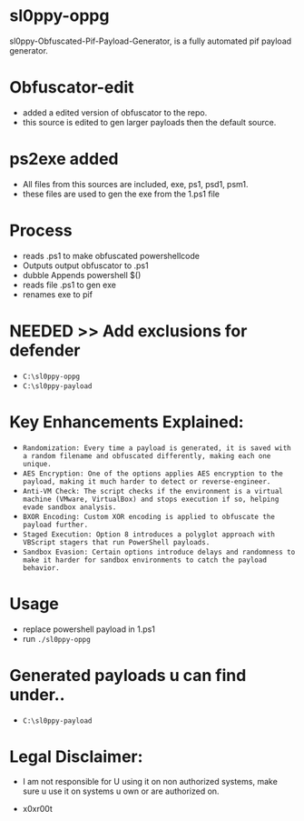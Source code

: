 # sl0ppy-oppg
sl0ppy-Obfuscated-Pif-Payload-Generator, is a fully automated pif payload generator.

# Obfuscator-edit
* added a edited version of obfuscator to the repo. 
* this source is edited to gen larger payloads then the default source.

# ps2exe added
* All files from this sources are included, exe, ps1, psd1, psm1.
* these files are used to gen the exe from the 1.ps1 file 

# Process
* reads .ps1 to make obfuscated powershellcode 
* Outputs output obfuscator to .ps1 
* dubble Appends powershell $() 
* reads file .ps1 to gen exe 
* renames exe to pif 

# NEEDED >> Add exclusions for defender
* `C:\sl0ppy-oppg`
* `C:\sl0ppy-payload`

# Key Enhancements Explained:
  *  `Randomization: Every time a payload is generated, it is saved with a random filename and obfuscated differently, making each one unique.`
  *  `AES Encryption: One of the options applies AES encryption to the payload, making it much harder to detect or reverse-engineer.`
  *  `Anti-VM Check: The script checks if the environment is a virtual machine (VMware, VirtualBox) and stops execution if so, helping evade sandbox analysis.`
  *  `BXOR Encoding: Custom XOR encoding is applied to obfuscate the payload further.`
  *  `Staged Execution: Option 8 introduces a polyglot approach with VBScript stagers that run PowerShell payloads.`
  *  `Sandbox Evasion: Certain options introduce delays and randomness to make it harder for sandbox environments to catch the payload behavior.`

# Usage
* replace powershell payload in 1.ps1
* run `./sl0ppy-oppg`

# Generated payloads u can find under.. 
* `C:\sl0ppy-payload`


# Legal Disclaimer: 
* I am not responsible for U using it on non authorized systems, make sure u use it on systems u own or are authorized on. 

* x0xr00t 
